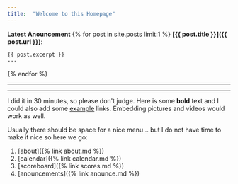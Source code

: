 ```yaml
---
title:  "Welcome to this Homepage"
---
```



**Latest Anouncement**
{% for post in site.posts limit:1 %}
    **[{{ post.title }}]({{ post.url }})**:
    
    {{ post.excerpt }}
    ---
    
{% endfor %}


---

---

I did it in 30 minutes, so please don't judge.
Here is some **bold** text and I could also add some [example](https://www.example.com) links. Embedding pictures and videos would work as well.

Usually there should be space for a nice menu... but I do not have time to make it nice so here we go:

1. [about]({% link about.md %})
2. [calendar]({% link calendar.md %})
3. [scoreboard]({% link scores.md %})
4. [anouncements]({% link anounce.md %})


